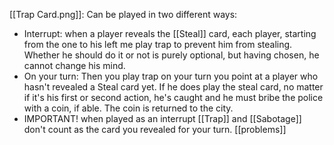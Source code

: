 [[Trap Card.png]]: Can be played in two different ways:
- Interrupt: when a player reveals the [[Steal]] card, each player, starting from the one to his left me play trap to prevent him from stealing. Whether he should do it or not is purely optional, but having chosen, he cannot change his mind.
- On your turn: Then you play trap on your turn you point at a player who hasn't revealed a Steal card yet. If he does play the steal card, no matter if it's his first or second action, he's caught and he must bribe the police with a coin, if able. The coin is returned to the city.
-  IMPORTANT! when played as an interrupt [[Trap]] and [[Sabotage]] don't count as the card you revealed for your turn.
[[problems]]